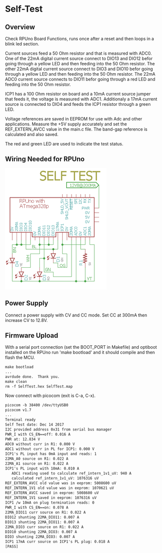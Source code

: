 # Self-Test

## Overview

Check RPUno Board Functions, runs once after a reset and then loops in a blink led section.

Current sources feed a 50 Ohm resistor and that is measured with ADC0. One of the 22mA digital current source connect to DIO13 and DIO12 befor going through a yellow LED and then feeding into the 50 Ohm resistor. The other 22mA digital current source connect to DIO3 and DIO10 befor going through a yellow LED and then feeding into the 50 Ohm resistor. The 22mA ADC0 current source connects to DIO11 befor going through a red LED and feeding into the 50 Ohm resistor. 

ICP1 has a 100 Ohm resistor on board and a 10mA current source jumper that feeds it, the voltage is measured with ADC1. Additionaly a 17mA current source is connected to DIO4 and feeds the ICP1 resistor through a green LED. 

Voltage references are saved in EEPROM for use with Adc and other applications. Measure the +5V supply accurately and set the REF_EXTERN_AVCC value in the main.c file. The band-gap reference is calculated and also saved.

The red and green LED are used to indicate the test status.

## Wiring Needed for RPUno

![Wiring](./Setup/SelfTestWiring.png)


## Power Supply

Connect a power supply with CV and CC mode. Set CC at 300mA then increase CV to 12.8V.


## Firmware Upload

With a serial port connection (set the BOOT_PORT in Makefile) and optiboot installed on the RPUno run 'make bootload' and it should compile and then flash the MCU.

``` 
make bootload
...
avrdude done.  Thank you.
make clean
rm -f SelfTest.hex SelfTest.map
``` 

Now connect with picocom (exit is C-a, C-x). 

``` 
picocom -b 38400 /dev/ttyUSB0
picocom v1.7
...
Terminal ready
Self Test date: Dec 14 2017
I2C provided address 0x31 from serial bus manager
PWR_I with CS_EN==off: 0.016 A
PWR at: 12.834 V
ADC0 without curr in R1: 0.000 V
ADC1 without curr in PL for ICP1: 0.000 V
ICP1's PL input has 0mA input and reads: 1
22MA_A0 source on R1: 0.022 A
22MA_A1 source on R1: 0.022 A
ICP1's PL input with 10mA: 0.010 A
   ADC1 reading used to calculate ref_intern_1v1_uV: 940 A
   calculated ref_intern_1v1_uV: 1076316 uV
REF_EXTERN_AVCC old value was in eeprom: 5008600 uV
REF_INTERN_1V1 old value was in eeprom: 1070621 uV
REF_EXTERN_AVCC saved in eeprom: 5008600 uV
REF_INTERN_1V1 saved in eeprom: 1076316 uV
ICP1 /w 10mA on plug termination reads: 0
PWR_I with CS_EN==on: 0.078 A
22MA_DIO11 curr source on R1: 0.022 A
DIO12 shunting 22MA_DIO11: 0.007 A
DIO13 shunting 22MA_DIO11: 0.007 A
22MA_DIO3 curr source on R1: 0.022 A
DIO10 shunting 22MA_DIO3: 0.007 A
DIO3 shunting 22MA_DIO3: 0.007 A
ICP1 17mA curr source on ICP1's PL plug: 0.018 A
[PASS]
``` 
